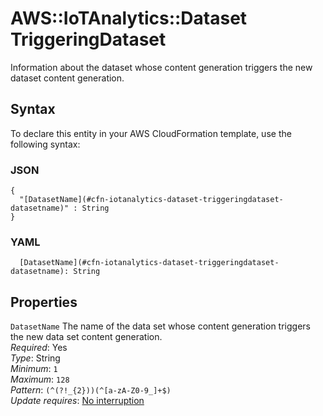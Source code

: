 # AWS::IoTAnalytics::Dataset TriggeringDataset<a name="aws-properties-iotanalytics-dataset-triggeringdataset"></a>

Information about the dataset whose content generation triggers the new dataset content generation\.

## Syntax<a name="aws-properties-iotanalytics-dataset-triggeringdataset-syntax"></a>

To declare this entity in your AWS CloudFormation template, use the following syntax:

### JSON<a name="aws-properties-iotanalytics-dataset-triggeringdataset-syntax.json"></a>

```
{
  "[DatasetName](#cfn-iotanalytics-dataset-triggeringdataset-datasetname)" : String
}
```

### YAML<a name="aws-properties-iotanalytics-dataset-triggeringdataset-syntax.yaml"></a>

```
  [DatasetName](#cfn-iotanalytics-dataset-triggeringdataset-datasetname): String
```

## Properties<a name="aws-properties-iotanalytics-dataset-triggeringdataset-properties"></a>

`DatasetName` <a name="cfn-iotanalytics-dataset-triggeringdataset-datasetname"></a>
The name of the data set whose content generation triggers the new data set content generation\.  
_Required_: Yes  
_Type_: String  
_Minimum_: `1`  
_Maximum_: `128`  
_Pattern_: `(^(?!_{2}))(^[a-zA-Z0-9_]+$)`  
_Update requires_: [No interruption](https://docs.aws.amazon.com/AWSCloudFormation/latest/UserGuide/using-cfn-updating-stacks-update-behaviors.html#update-no-interrupt)
